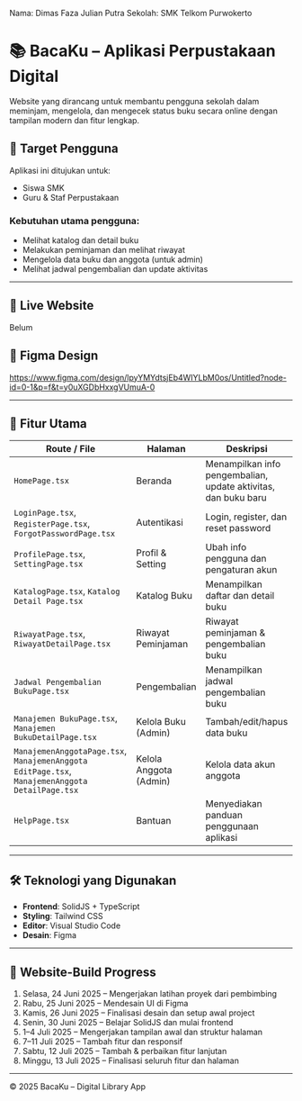 Nama: Dimas Faza Julian Putra
Sekolah: SMK Telkom Purwokerto

# 📚 BacaKu – Aplikasi Perpustakaan Digital
Website yang dirancang untuk membantu pengguna sekolah dalam meminjam, mengelola, dan mengecek status buku secara online dengan tampilan modern dan fitur lengkap.

## 🎯 Target Pengguna
Aplikasi ini ditujukan untuk:
- Siswa SMK
- Guru & Staf Perpustakaan

### Kebutuhan utama pengguna:
- Melihat katalog dan detail buku
- Melakukan peminjaman dan melihat riwayat
- Mengelola data buku dan anggota (untuk admin)
- Melihat jadwal pengembalian dan update aktivitas

---

## 🔗 Live Website
Belum

## 🎨 Figma Design
https://www.figma.com/design/lpyYMYdtsjEb4WIYLbM0os/Untitled?node-id=0-1&p=f&t=y0uXGDbHxxgVUmuA-0

---

## 🌟 Fitur Utama

| Route / File | Halaman | Deskripsi |
|--------------|---------|-----------|
| `HomePage.tsx` | Beranda | Menampilkan info pengembalian, update aktivitas, dan buku baru |
| `LoginPage.tsx`, `RegisterPage.tsx`, `ForgotPasswordPage.tsx` | Autentikasi | Login, register, dan reset password |
| `ProfilePage.tsx`, `SettingPage.tsx` | Profil & Setting | Ubah info pengguna dan pengaturan akun |
| `KatalogPage.tsx`, `Katalog Detail Page.tsx` | Katalog Buku | Menampilkan daftar dan detail buku |
| `RiwayatPage.tsx`, `RiwayatDetailPage.tsx` | Riwayat Peminjaman | Riwayat peminjaman & pengembalian buku |
| `Jadwal Pengembalian BukuPage.tsx` | Pengembalian | Menampilkan jadwal pengembalian buku |
| `Manajemen BukuPage.tsx`, `Manajemen BukuDetailPage.tsx` | Kelola Buku (Admin) | Tambah/edit/hapus data buku |
| `ManajemenAnggotaPage.tsx`, `ManajemenAnggota EditPage.tsx`, `ManajemenAnggota DetailPage.tsx` | Kelola Anggota (Admin) | Kelola data akun anggota |
| `HelpPage.tsx` | Bantuan | Menyediakan panduan penggunaan aplikasi |

---

## 🛠️ Teknologi yang Digunakan
- **Frontend**: SolidJS + TypeScript
- **Styling**: Tailwind CSS
- **Editor**: Visual Studio Code
- **Desain**: Figma

---

## 📅 Website-Build Progress
1. Selasa, 24 Juni 2025 – Mengerjakan latihan proyek dari pembimbing  
2. Rabu, 25 Juni 2025 – Mendesain UI di Figma  
3. Kamis, 26 Juni 2025 – Finalisasi desain dan setup awal project  
4. Senin, 30 Juni 2025 – Belajar SolidJS dan mulai frontend  
5. 1–4 Juli 2025 – Mengerjakan tampilan awal dan struktur halaman  
6. 7–11 Juli 2025 – Tambah fitur dan responsif  
7. Sabtu, 12 Juli 2025 – Tambah & perbaikan fitur lanjutan  
8. Minggu, 13 Juli 2025 – Finalisasi seluruh fitur dan halaman

---

© 2025 BacaKu – Digital Library App

